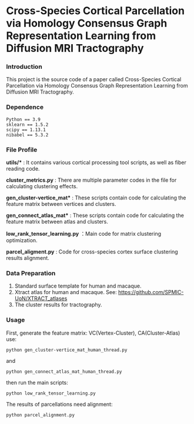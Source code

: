# Cross-Species Cortical Parcellation via Homology Consensus Graph Representation Learning from Diffusion MRI Tractography

### Introduction

This project is the source code of a paper called Cross-Species Cortical Parcellation via Homology Consensus Graph Representation Learning from Diffusion MRI Tractography.

### Dependence
```
Python == 3.9
sklearn == 1.5.2
scipy == 1.13.1
nibabel == 5.3.2
```

### File Profile

__utils/*__ : It contains various cortical processing tool scripts, as well as fiber reading code.

__cluster_metrics.py__ : There are multiple parameter codes in the file for calculating clustering effects.

__gen_cluster-vertice_mat*__ : These scripts contain code for calculating the feature matrix between vertices and clusters.

__gen_connect_atlas_mat*__ : These scripts contain code for calculating the feature matrix between atlas and clusters.

__low_rank_tensor_learning.py__ ：Main code for matrix clustering optimization.

__parcel_aligment.py__ : Code for cross-species cortex surface clustering results alignment.

### Data Preparation
1. Standard surface template for human and macaque.
2. Xtract atlas for human and macaque. See: https://github.com/SPMIC-UoN/XTRACT_atlases
3. The cluster results for tractography. 

### Usage
First, generate the feature matrix: VC(Vertex-Cluster), CA(Cluster-Atlas) use:
```
python gen_cluster-vertice_mat_human_thread.py
```

and

```
python gen_connect_atlas_mat_human_thread.py
```

then run the main scripts:
```
python low_rank_tensor_learning.py
```

The results of parcellations need alignment:
```
python parcel_alignment.py
```
